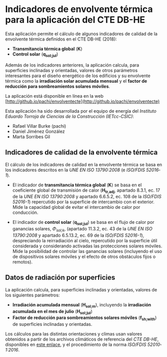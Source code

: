 # Indicadores de envolvente térmica para la aplicación del CTE DB-HE

Esta aplicación permite el cálculo de algunos indicadores de calidad de la envolvente térmica definidos en el CTE DB-HE (2018):

- **Transmitancia térmica global** (**K**)
- **Control solar** (**q<sub>sol;jul</sub>**)

Además de los indicadores anteriores, la aplicación calcula, para superficies inclinadas y orientadas, valores de otros parámetros interesantes para el diseño energético de los edificios y su envolvente térmica como la **irradiación solar acumulada mensual** y el **factor de reducción para sombreamientos solares móviles**.

La aplicación está disponible en línea en la web [http://github.io/pachi/envolventecte](http://github.io/pachi/envolventecte)

Esta aplicación ha sido desarrollada por el equipo de energía del <i>Instituto Eduardo Torroja de Ciencias de la Construcción (IETcc-CSIC)</i>:

- Rafael Villar Burke (pachi)
- Daniel Jiménez González
- Marta Sorribes Gil

## Indicadores de calidad de la envolvente térmica

El cálculo de los indicadores de calidad en la envolvente térmica se basa en los indicadores descritos en la *UNE EN ISO 13790:2008* (e *ISO/FDIS 52016‐1*).

- El indicador de **transmitancia térmica global** (**K**) se basa en el coeficiente global de      transmisión de calor (**H<sub>tr,adj</sub>**, apartado 8.3.1, ec. 17 de la *UNE EN ISO 13790:2008* y apartado 6.6.5.2, ec. 108 de la *ISO/FDIS 52016-1*) repercutido por la superficie de intercambio con el exterior.<br /> Mide la capacidad global de evitar el intercambio de calor por conducción.

- El indicador de **control solar** (**q<sub>sol;jul</sub>**) se basa en el flujo de calor por ganancias solares, *Φ<sub>sol;k</sub>*, (apartado 11.3.2, ec. 43 de la *UNE EN ISO 13790:2008* y apartado 6.5.13.2, ec. 69 de la *ISO/FDIS 52016-1*), despreciando la reirradiación al cielo, repercutido por la superficie útil considerada y considerando activadas las protecciones solares móviles.<br /> Mide la posibilidad de controlar las ganancias solares (incluyendo el uso de dispositivos solares móviles y el efecto de otros obstáculos fijos o remotos).

## Datos de radiación por superficies

La aplicación calcula, para superficies inclinadas y orientadas, valores de los siguientes parámetros:

- **Irradiación acumulada mensual** (**H<sub>sol;m</sub>**), incluyendo la **irradiación acumulada en el mes de julio** (**H<sub>sol;jul</sub>**)
- **Factor de reducción para sombreamientos solares móviles** (**f<sub>sh;with</sub>**) de superficies inclinadas y orientadas.

Los cálculos para las distintas orientaciones y climas usan valores obtenidos a partir de los archivos climáticos de referencia del *CTE DB-HE*, disponibles en [este enlace](http://www.codigotecnico.org/images/stories/pdf/ahorroEnergia/CTEdatosMET_20140418.zip), y el procedimiento de la norma *ISO/FDIS 52010‐1:2016*.
